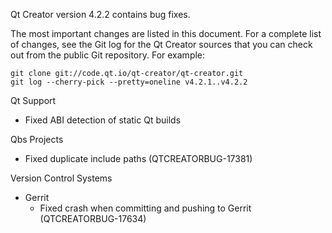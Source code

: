 Qt Creator version 4.2.2 contains bug fixes.

The most important changes are listed in this document. For a complete
list of changes, see the Git log for the Qt Creator sources that
you can check out from the public Git repository. For example:

    git clone git://code.qt.io/qt-creator/qt-creator.git
    git log --cherry-pick --pretty=oneline v4.2.1..v4.2.2

Qt Support

* Fixed ABI detection of static Qt builds

Qbs Projects

* Fixed duplicate include paths (QTCREATORBUG-17381)

Version Control Systems

* Gerrit
    * Fixed crash when committing and pushing to Gerrit (QTCREATORBUG-17634)
